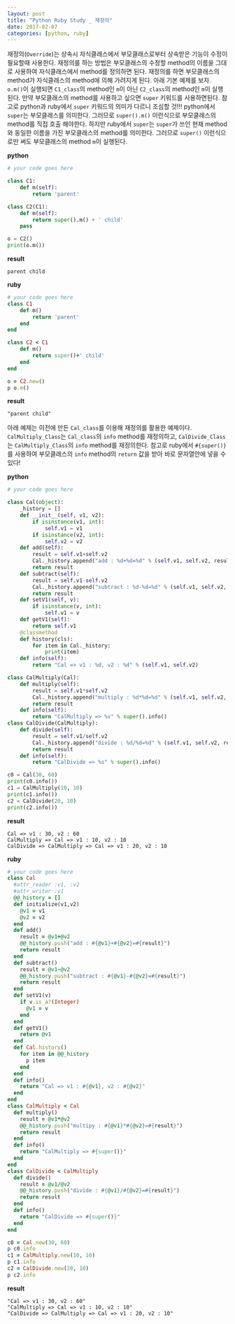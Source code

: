 ```yaml
---
layout: post
title: "Python Ruby Study _ 재정의"
date: 2017-02-07
categories: [python, ruby]
---
```


재정의(`Override`)는 상속시 자식클래스에서 부모클래스로부터 상속받은 기능이 수정이
필요할때 사용한다. 재정의를 하는 방법은 부모클래스의 수정할 method의 이름을 그대로
사용하여 자식클래스에서 method를 정의하면 된다. 재정의를 하면 부모클래스의 method가
자식클래스의 method에 의해 가려지게 된다. 아래 기본 예제를 보자. `o.m()`이 실행되면
`C1_class`의 method인 `m`이 아닌 `C2_class`의 method인 `m`이 실행된다. 만약 부모클래스의
method를 사용하고 싶으면 `super` 키워드를 사용하면된다. 참고로 python과 ruby에서 `super`
키워드의 의미가 다르니 조심할 것!!! python에서 `super`는 부모클래스를 의미한다. 그러므로
`super().m()` 이런식으로 부모클래스의 method를 직접 호출 해야한다. 하지만 ruby에서
`super`는 `super`가 쓰인 현재 method와 동일한 이름을 가진 부모클래스의 method를 의미한다.
그러므로 `super()` 이런식으로만 써도 부모클래스의 method `m`이 실행된다.

**python**

```python
# your code goes here

class C1:
	def m(self):
		return 'parent'

class C2(C1):
	def m(self):
		return super().m() + ' child'
	pass

o = C2()
print(o.m())
```

**result**

```
parent child
```

**ruby**

```ruby
# your code goes here
class C1
	def m()
		return 'parent'
	end
end

class C2 < C1
	def m()
		return super()+' child'
	end
end

o = C2.new()
p o.m()
```

**result**

```
"parent child"
```

아래 예제는 이전에 만든 `Cal_class`를 이용해 재정의를 활용한 예제이다. `CalMultiply_Class`는 `Cal_class`의 `info` method를 재정의하고, `CalDivide_Class`는
`CalMultiply_Class`의 `info` method를 재정의한다. 참고로 ruby에서 `#{super()}`를
사용하여 부모클래스의 `info` method의 `return` 값을 받아 바로 문자열안에 넣을 수 있다!

**python**

```python
# your code goes here

class Cal(object):
    _history = []
    def __init__(self, v1, v2):
        if isinstance(v1, int):
            self.v1 = v1
        if isinstance(v2, int):
            self.v2 = v2
    def add(self):
        result = self.v1+self.v2
        Cal._history.append("add : %d+%d=%d" % (self.v1, self.v2, result))
        return result
    def subtract(self):
        result = self.v1-self.v2
        Cal._history.append("subtract : %d-%d=%d" % (self.v1, self.v2, result))
        return result
    def setV1(self, v):
        if isinstance(v, int):
            self.v1 = v
    def getV1(self):
        return self.v1
    @classmethod
    def history(cls):
        for item in Cal._history:
            print(item)
    def info(self):
    	return "Cal => v1 : %d, v2 : %d" % (self.v1, self.v2)

class CalMultiply(Cal):
    def multiply(self):
        result = self.v1*self.v2
        Cal._history.append("multiply : %d*%d=%d" % (self.v1, self.v2, result))
        return result
    def info(self):
        return "CalMultiply => %s" % super().info()
class CalDivide(CalMultiply):
    def divide(self):
        result = self.v1/self.v2
        Cal._history.append("divide : %d/%d=%d" % (self.v1, self.v2, result))
        return result
    def info(self):
        return "CalDivide => %s" % super().info()  	

c0 = Cal(30, 60)
print(c0.info())
c1 = CalMultiply(10, 10)
print(c1.info())
c2 = CalDivide(20, 10)
print(c2.info())
```

**result**

```
Cal => v1 : 30, v2 : 60
CalMultiply => Cal => v1 : 10, v2 : 10
CalDivide => CalMultiply => Cal => v1 : 20, v2 : 10
```

**ruby**

```ruby
# your code goes here
class Cal
  #attr_reader :v1, :v2
  #attr_writer :v1
  @@_history = []
  def initialize(v1,v2)
    @v1 = v1
    @v2 = v2
  end
  def add()
    result = @v1+@v2
    @@_history.push("add : #{@v1}+#{@v2}=#{result}")
    return result
  end
  def subtract()
    result = @v1-@v2
    @@_history.push("subtract : #{@v1}-#{@v2}=#{result}")
    return result
  end
  def setV1(v)
    if v.is_a?(Integer)
      @v1 = v
    end
  end
  def getV1()
    return @v1
  end
  def Cal.history()
    for item in @@_history
      p item
    end
  end
  def info()
    return "Cal => v1 : #{@v1}, v2 : #{@v2}"
  end
end
class CalMultiply < Cal
  def multiply()
    result = @v1*@v2
    @@_history.push("multipy : #{@v1}*#{@v2}=#{result}")
    return result
  end
  def info()
    return "CalMultiply => #{super()}"
  end
end
class CalDivide < CalMultiply
  def divide()
    result = @v1/@v2
    @@_history.push("divide : #{@v1}/#{@v2}=#{result}")
    return result
  end
  def info()
    return "CalDivide => #{super()}"
  end
end

c0 = Cal.new(30, 60)
p c0.info
c1 = CalMultiply.new(10, 10)
p c1.info
c2 = CalDivide.new(20, 10)
p c2.info
```

**result**

```
"Cal => v1 : 30, v2 : 60"
"CalMultiply => Cal => v1 : 10, v2 : 10"
"CalDivide => CalMultiply => Cal => v1 : 20, v2 : 10"
```
